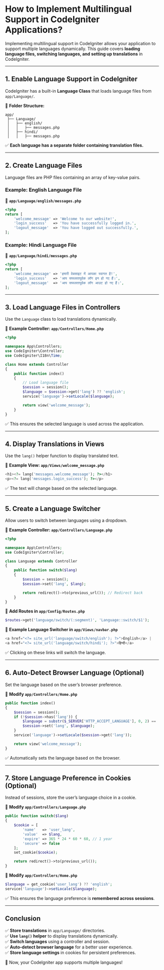 # **How to Implement Multilingual Support in CodeIgniter Applications?**  

Implementing multilingual support in CodeIgniter allows your application to support multiple languages dynamically. This guide covers **loading language files, switching languages, and setting up translations** in CodeIgniter.

---

## **1. Enable Language Support in CodeIgniter**  
CodeIgniter has a built-in **Language Class** that loads language files from `app/Language/`.

📁 **Folder Structure:**  
```
app/
 ├── Language/
 │   ├── english/
 │   │   ├── messages.php
 │   ├── hindi/
 │   │   ├── messages.php
```

✅ **Each language has a separate folder containing translation files.**

---

## **2. Create Language Files**  
Language files are PHP files containing an array of key-value pairs.

### **Example: English Language File**  
📁 **`app/Language/english/messages.php`**
```php
<?php
return [
    'welcome_message' => 'Welcome to our website!',
    'login_success'   => 'You have successfully logged in.',
    'logout_message'  => 'You have logged out successfully.',
];
```

### **Example: Hindi Language File**  
📁 **`app/Language/hindi/messages.php`**
```php
<?php
return [
    'welcome_message' => 'हमारी वेबसाइट में आपका स्वागत है!',
    'login_success'   => 'आप सफलतापूर्वक लॉग इन हो गए हैं।',
    'logout_message'  => 'आप सफलतापूर्वक लॉग आउट हो गए हैं।',
];
```

---

## **3. Load Language Files in Controllers**  
Use the `Language` class to load translations dynamically.

📁 **Example Controller: `app/Controllers/Home.php`**
```php
<?php

namespace App\Controllers;
use CodeIgniter\Controller;
use CodeIgniter\I18n\Time;

class Home extends Controller
{
    public function index()
    {
        // Load language file
        $session = session();
        $language = $session->get('lang') ?? 'english';
        service('language')->setLocale($language);

        return view('welcome_message');
    }
}
```
✅ This ensures the selected language is used across the application.

---

## **4. Display Translations in Views**  
Use the `lang()` helper function to display translated text.

📁 **Example View: `app/Views/welcome_message.php`**
```php
<h1><?= lang('messages.welcome_message'); ?></h1>
<p><?= lang('messages.login_success'); ?></p>
```
✅ The text will change based on the selected language.

---

## **5. Create a Language Switcher**  
Allow users to switch between languages using a dropdown.

📁 **Example Controller: `app/Controllers/Language.php`**
```php
<?php

namespace App\Controllers;
use CodeIgniter\Controller;

class Language extends Controller
{
    public function switch($lang)
    {
        $session = session();
        $session->set('lang', $lang);

        return redirect()->to(previous_url()); // Redirect back
    }
}
```

📁 **Add Routes in `app/Config/Routes.php`**
```php
$routes->get('language/switch/(:segment)', 'Language::switch/$1');
```

📁 **Example Language Switcher in `app/Views/navbar.php`**
```php
<a href="<?= site_url('language/switch/english'); ?>">English</a> |
<a href="<?= site_url('language/switch/hindi'); ?>">हिन्दी</a>
```
✅ Clicking on these links will switch the language.

---

## **6. Auto-Detect Browser Language (Optional)**  
Set the language based on the user’s browser preference.

📁 **Modify `app/Controllers/Home.php`**
```php
public function index()
{
    $session = session();
    if (!$session->has('lang')) {
        $language = substr($_SERVER['HTTP_ACCEPT_LANGUAGE'], 0, 2) == 'hi' ? 'hindi' : 'english';
        $session->set('lang', $language);
    }
    service('language')->setLocale($session->get('lang'));

    return view('welcome_message');
}
```
✅ Automatically sets the language based on the browser.

---

## **7. Store Language Preference in Cookies (Optional)**  
Instead of sessions, store the user’s language choice in a cookie.

📁 **Modify `app/Controllers/Language.php`**
```php
public function switch($lang)
{
    $cookie = [
        'name'   => 'user_lang',
        'value'  => $lang,
        'expire' => 365 * 24 * 60 * 60, // 1 year
        'secure' => false
    ];
    set_cookie($cookie);

    return redirect()->to(previous_url());
}
```
📁 **Modify `app/Controllers/Home.php`**
```php
$language = get_cookie('user_lang') ?? 'english';
service('language')->setLocale($language);
```
✅ This ensures the language preference is **remembered across sessions**.

---

## **Conclusion**  
✅ **Store translations** in `app/Language/` directories.  
✅ **Use `lang()` helper** to display translations dynamically.  
✅ **Switch languages** using a controller and session.  
✅ **Auto-detect browser language** for a better user experience.  
✅ **Store language settings** in cookies for persistent preferences.  

🚀 Now, your CodeIgniter app supports multiple languages!